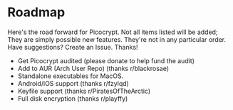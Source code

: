 # Roadmap
Here's the road forward for Picocrypt. Not all items listed will be added; They are simply possible new features. They're not in any particular order. Have suggestions? Create an Issue. Thanks!

<ul>
	<li>Get Picocrypt audited (please donate to help fund the audit)</li>
	<li>Add to AUR (Arch User Repo) (thanks r/blackrosae)</li>
	<li>Standalone executables for MacOS.</li>
	<li>Android/iOS support (thanks r/fzylqd)</li>
	<li>Keyfile support (thanks r/PiratesOfTheArctic)</li>
	<li>Full disk encryption (thanks r/playffy)</li>
</ul>
